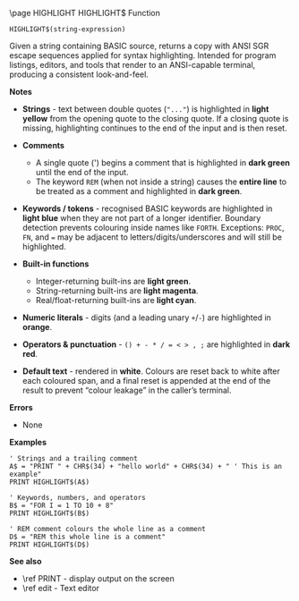 \page HIGHLIGHT HIGHLIGHT$ Function

```basic
HIGHLIGHT$(string-expression)
```

Given a string containing BASIC source, returns a copy with ANSI SGR escape sequences applied for syntax highlighting. Intended for program listings, editors, and tools that render to an ANSI-capable terminal, producing a consistent look-and-feel.

**Notes**

* **Strings** - text between double quotes (`"..."`) is highlighted in **light yellow** from the opening quote to the closing quote. If a closing quote is missing, highlighting continues to the end of the input and is then reset.
* **Comments**

  * A single quote (') begins a comment that is highlighted in **dark green** until the end of the input.
  * The keyword `REM` (when not inside a string) causes the **entire line** to be treated as a comment and highlighted in **dark green**.
* **Keywords / tokens** - recognised BASIC keywords are highlighted in **light blue** when they are not part of a longer identifier. Boundary detection prevents colouring inside names like `FORTH`. Exceptions: `PROC`, `FN`, and `=` may be adjacent to letters/digits/underscores and will still be highlighted.
* **Built-in functions**

  * Integer-returning built-ins are **light green**.
  * String-returning built-ins are **light magenta**.
  * Real/float-returning built-ins are **light cyan**.
* **Numeric literals** - digits (and a leading unary `+`/`-`) are highlighted in **orange**.
* **Operators & punctuation** - `() + - * / = < > , ;` are highlighted in **dark red**.
* **Default text** - rendered in **white**. Colours are reset back to white after each coloured span, and a final reset is appended at the end of the result to prevent “colour leakage” in the caller’s terminal.

**Errors**

* None

**Examples**

```basic
' Strings and a trailing comment
A$ = "PRINT " + CHR$(34) + "hello world" + CHR$(34) + " ' This is an example"
PRINT HIGHLIGHT$(A$)

' Keywords, numbers, and operators
B$ = "FOR I = 1 TO 10 + 8"
PRINT HIGHLIGHT$(B$)

' REM comment colours the whole line as a comment
D$ = "REM this whole line is a comment"
PRINT HIGHLIGHT$(D$)
```

**See also**

* \ref PRINT - display output on the screen
* \ref edit - Text editor
